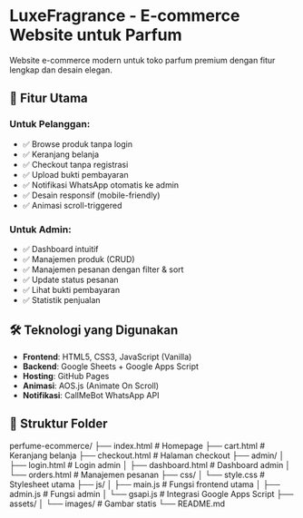 # LuxeFragrance - E-commerce Website untuk Parfum

Website e-commerce modern untuk toko parfum premium dengan fitur lengkap dan desain elegan.

## 🌟 Fitur Utama

### Untuk Pelanggan:
- ✅ Browse produk tanpa login
- ✅ Keranjang belanja
- ✅ Checkout tanpa registrasi
- ✅ Upload bukti pembayaran
- ✅ Notifikasi WhatsApp otomatis ke admin
- ✅ Desain responsif (mobile-friendly)
- ✅ Animasi scroll-triggered

### Untuk Admin:
- ✅ Dashboard intuitif
- ✅ Manajemen produk (CRUD)
- ✅ Manajemen pesanan dengan filter & sort
- ✅ Update status pesanan
- ✅ Lihat bukti pembayaran
- ✅ Statistik penjualan

## 🛠️ Teknologi yang Digunakan

- **Frontend**: HTML5, CSS3, JavaScript (Vanilla)
- **Backend**: Google Sheets + Google Apps Script
- **Hosting**: GitHub Pages
- **Animasi**: AOS.js (Animate On Scroll)
- **Notifikasi**: CallMeBot WhatsApp API

## 📁 Struktur Folder
perfume-ecommerce/
├── index.html              # Homepage
├── cart.html               # Keranjang belanja
├── checkout.html           # Halaman checkout
├── admin/
│   ├── login.html          # Login admin
│   ├── dashboard.html      # Dashboard admin
│   └── orders.html         # Manajemen pesanan
├── css/
│   └── style.css           # Stylesheet utama
├── js/
│   ├── main.js             # Fungsi frontend utama
│   ├── admin.js            # Fungsi admin
│   └── gsapi.js            # Integrasi Google Apps Script
├── assets/
│   └── images/             # Gambar statis
└── README.md


